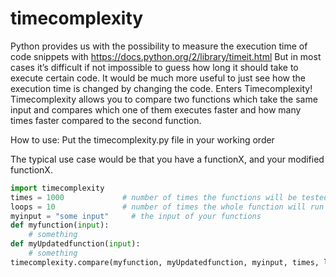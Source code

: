 # timecomplexity

Python provides us with the possibility to measure the execution time of code snippets with 
https://docs.python.org/2/library/timeit.html 
But in most cases it’s difficult if not impossible to guess how long it should take
to execute certain code. It would be much more useful to just see how the execution time is changed by changing the code.
Enters  Timecomplexity! Timecomplexity allows you to compare two functions which take the same input and compares which one
of them executes faster and how many times faster compared to the second function. 

How to use:
Put the timecomplexity.py file in your working order

The typical use case would be that you have a functionX, and your modified functionX. 

```python
import timecomplexity
times = 1000             # number of times the functions will be tested
loops = 10               # number of times the whole function will run and print to the console
myinput = "some input"     # the input of your functions
def myfunction(input):
	# something
def myUpdatedfunction(input):
	# something
timecomplexity.compare(myfunction, myUpdatedfunction, myinput, times, loops)
```


